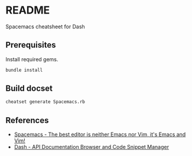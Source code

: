 # README

Spacemacs cheatsheet for Dash

## Prerequisites

Install required gems.

``` bash
bundle install
```

## Build docset 

``` bash
cheatset generate Spacemacs.rb
```

## References

* [Spacemacs - The best editor is neither Emacs nor Vim, it's Emacs and Vim!](http://spacemacs.org)
* [Dash - API Documentation Browser and Code Snippet Manager](https://kapeli.com/dash)
